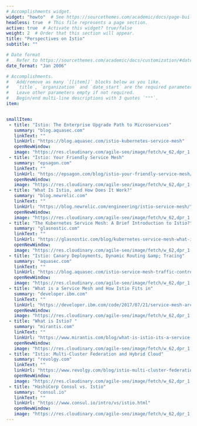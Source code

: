 ```yaml
---
# Accomplishments widget.
widget: "howto"  # See https://sourcethemes.com/academic/docs/page-builder/
headless: true  # This file represents a page section.
active: true  # Activate this widget? true/false
weight: 2  # Order that this section will appear.
title: "Perspectives on Istio"
subtitle: ""

# Date format
#   Refer to https://sourcethemes.com/academic/docs/customization/#date-format
date_format: "Jan 2006"

# Accomplishments.
#   Add/remove as many `[[item]]` blocks below as you like.
#   `title`, `organization` and `date_start` are the required parameters.
#   Leave other parameters empty if not required.
#   Begin/end multi-line descriptions with 3 quotes `"""`.
item: 


smallItem: 
 - title: "Istio: The Enterprise Upgrade Path to Microservices"
   summary: "blog.aquasec.com"
   linkText: ""
   linkUrl: "https://blog.aquasec.com/istio-kubernetes-service-mesh"
   openNewWindow: 
   image: "https://res.cloudinary.com/agile-seo/image/fetch/w_62,dpr_1.0,d_blank_am8gzx.png/https%3A%2F%2Flogo.clearbit.com%2Fblog.aquasec.com%3Fsize%3D250" 
 - title: "Istio: Your Friendly Service Mesh"
   summary: "epsagon.com"
   linkText: ""
   linkUrl: "https://epsagon.com/blog/istio-your-friendly-service-mesh/"
   openNewWindow: 
   image: "https://res.cloudinary.com/agile-seo/image/fetch/w_62,dpr_1.0,d_blank_am8gzx.png/https%3A%2F%2Flogo.clearbit.com%2Fepsagon.com%3Fsize%3D250"
 - title: "What Is Istio, and How Does It Work?"
   summary: "blog.newrelic.com"
   linkText: ""
   linkUrl: "https://blog.newrelic.com/engineering/istio-service-mesh/"
   openNewWindow: 
   image: "https://res.cloudinary.com/agile-seo/image/fetch/w_62,dpr_1.0,d_blank_am8gzx.png/https%3A%2F%2Flogo.clearbit.com%2Fblog.newrelic.com%3Fsize%3D250"
 - title: "The Kubernetes Service Mesh: A Brief Introduction to Istio?"
   summary: "glasnostic.com"
   linkText: ""
   linkUrl: "https://glasnostic.com/blog/kubernetes-service-mesh-what-is-istio"
   openNewWindow: 
   image: "https://res.cloudinary.com/agile-seo/image/fetch/w_62,dpr_1.0,d_blank_am8gzx.png/https%3A%2F%2Flogo.clearbit.com%2Fglasnostic.com%3Fsize%3D250"
 - title: "Istio: Canary Deployments, Dynamic Routing &amp; Tracing"
   summary: "aquasec.com"
   linkText: ""
   linkUrl: "https://blog.aquasec.com/istio-service-mesh-traffic-control"
   openNewWindow: 
   image: "https://res.cloudinary.com/agile-seo/image/fetch/w_62,dpr_1.0,d_blank_am8gzx.png/https%3A%2F%2Flogo.clearbit.com%2Faquasec.com%3Fsize%3D250"
 - title: "What is a Service Mesh and How Istio Fits in"
   summary: "developer.ibm.com"
   linkText: ""
   linkUrl: "https://developer.ibm.com/code/2017/07/21/service-mesh-architecture-and-istio/"
   openNewWindow: 
   image: "https://res.cloudinary.com/agile-seo/image/fetch/w_62,dpr_1.0,d_blank_am8gzx.png/https%3A%2F%2Flogo.clearbit.com%2Fdeveloper.ibm.com%3Fsize%3D250"
 - title: "What is Istio? "
   summary: "mirantis.com"
   linkText: ""
   linkUrl: "https://www.mirantis.com/blog/what-is-istio-its-a-service-mesh-whats-a-service-mesh/"
   openNewWindow: 
   image: "https://res.cloudinary.com/agile-seo/image/fetch/w_62,dpr_1.0,d_blank_am8gzx.png/https%3A%2F%2Flogo.clearbit.com%2Fmirantis.com%3Fsize%3D250"
 - title: "Istio: Multi-Cluster Federation and Hybrid Cloud"
   summary: "revolgy.com"
   linkText: ""
   linkUrl: "https://www.revolgy.com/blog/istio-multi-cluster-federation-and-hybrid-cloud"
   openNewWindow: 
   image: "https://res.cloudinary.com/agile-seo/image/fetch/w_62,dpr_1.0,d_blank_am8gzx.png/https%3A%2F%2Flogo.clearbit.com%2Frevolgy.com%3Fsize%3D250"
 - title: "HashiCorp Consul vs. Istio"
   summary: "consul.io"
   linkText: ""
   linkUrl: "https://www.consul.io/intro/vs/istio.html"
   openNewWindow: 
   image: "https://res.cloudinary.com/agile-seo/image/fetch/w_62,dpr_1.0,d_blank_am8gzx.png/https%3A%2F%2Flogo.clearbit.com%2Fconsul.io%3Fsize%3D250"
---
```


